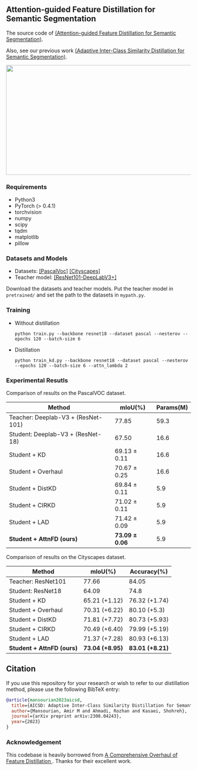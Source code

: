 ## Attention-guided Feature Distillation for Semantic Segmentation 
 The source code of [(Attention-guided Feature Distillation for Semantic Segmentation)](https://arxiv.org/abs/2308.04243).
 
 Also, see our previous work [(Adaptive Inter-Class Similarity Distillation for Semantic Segmentation)](https://github.com/AmirMansurian/AICSD).

<p align="center">
 <img src="https://raw.githubusercontent.com/AmirMansurian/AttnFD/main/Images/diagram.png"  width="600" height="300"/>
</p>


### Requirements

- Python3
- PyTorch (> 0.4.1)
- torchvision
- numpy
- scipy
- tqdm
- matplotlib 
- pillow

### Datasets and Models
- Datasets: [[PascalVoc]](http://host.robots.ox.ac.uk/pascal/VOC/voc2012/) [[Cityscapes]](https://www.cityscapes-dataset.com/)
- Teacher model: [[ResNet101-DeepLabV3+]](https://drive.google.com/file/d/1_TM1p38Ev-e-P68YUQGMo7YpkK_-AUFq/view?usp=sharing)

Download the datasets and teacher models. Put the teacher model in ```pretrained/``` and set the path to the datasets in ```mypath.py```.


### Training
- Without distillation
  ```shell
  python train.py --backbone resnet18 --dataset pascal --nesterov --epochs 120 --batch-size 6
  ```

- Distillation
  ```shell
  python train_kd.py --backbone resnet18 --dataset pascal --nesterov --epochs 120 --batch-size 6 --attn_lambda 2
  ```


### Experimental Resutls


Comparison of results on the PascalVOC dataset.

| Method                               | mIoU(%)            | Params(M) |
| ------------------------------------ | ------------------ | --------- |
| Teacher: Deeplab-V3 + (ResNet-101)   | 77.85              | 59.3      |
| Student: Deeplab-V3 + (ResNet-18)   | 67.50              | 16.6      |
| Student + KD                        | 69.13 ± 0.11       | 16.6      |
| Student + Overhaul                      | 70.67 ± 0.25       | 16.6      |
| Student + DistKD                        | 69.84 ± 0.11     | 5.9       |
| Student + CIRKD                        | 71.02 ± 0.11      | 5.9       |
| Student + LAD                        | 71.42 ± 0.09      | 5.9       |
| **Student + AttnFD (ours)**              | **73.09 ± 0.06**   | 5.9       |



Comparison of results on the Cityscapes dataset.

| Method            | mIoU(%)  | Accuracy(%) |
| ----------------- | -------- | ----------- |
| Teacher: ResNet101      | 77.66    | 84.05       |
| Student: ResNet18      | 64.09    | 74.8        |
| Student + KD           | 65.21 (+1.12) | 76.32 (+1.74) |
| Student + Overhaul           | 70.31 (+6.22) | 80.10 (+5.3) |
| Student + DistKD           | 71.81 (+7.72) | 80.73 (+5.93) |
| Student + CIRKD         | 70.49 (+6.40) | 79.99 (+5.19) |
| Student + LAD         | 71.37 (+7.28) | 80.93 (+6.13)   |
| **Student + AttnFD (ours)** | **73.04 (+8.95)** | **83.01 (+8.21)** |

 
 ## Citation
If you use this repository for your research or wish to refer to our distillation method, please use the following BibTeX entry:
```bibtex
@article{mansourian2023aicsd,
  title={AICSD: Adaptive Inter-Class Similarity Distillation for Semantic Segmentation},
  author={Mansourian, Amir M and Ahmadi, Rozhan and Kasaei, Shohreh},
  journal={arXiv preprint arXiv:2308.04243},
  year={2023}
}
```

### Acknowledgement
This codebase is heavily borrowed from [A Comprehensive Overhaul of Feature Distillation ](https://github.com/clovaai/overhaul-distillation). Thanks for their excellent work.
